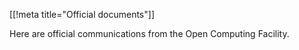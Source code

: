 [[!meta title="Official documents"]]

Here are official communications from the Open Computing Facility.
